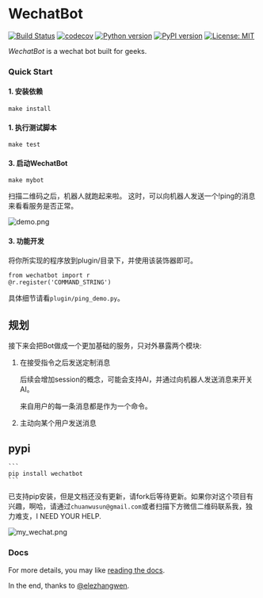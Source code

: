 # WechatBot
[![Build Status](https://travis-ci.org/chuanwu/WechatBot.svg?branch=master)](https://travis-ci.org/chuanwu/WechatBot)
[![codecov](https://codecov.io/gh/chuanwu/WechatBot/branch/master/graph/badge.svg)](https://codecov.io/gh/chuanwu/WechatBot)
[![Python version](https://img.shields.io/pypi/pyversions/logwrap.svg)](https://codecov.io/gh/chuanwu/WechatBot)
[![PyPI version](https://badge.fury.io/py/wechatbot.svg)](https://badge.fury.io/py/wechatbot)
[![License: MIT](https://img.shields.io/badge/License-MIT-yellow.svg)](https://opensource.org/licenses/MIT)


*WechatBot* is a wechat bot built for geeks.

### Quick Start


#### 1. 安装依赖

   ````
   make install
   ````

#### 1. 执行测试脚本


   ```
   make test
   ```

#### 3. 启动WechatBot


   ```
   make mybot
   ```

   扫描二维码之后，机器人就跑起来啦。
   这时，可以向机器人发送一个!ping的消息来看看服务是否正常。

![demo.png](https://ooo.0o0.ooo/2017/04/16/58f30bd7c2fc8.png)

#### 3. 功能开发

将你所实现的程序放到plugin/目录下，并使用该装饰器即可。

   ```
   from wechatbot import r
   @r.register('COMMAND_STRING')
   ```

具体细节请看`plugin/ping_demo.py`。


## 规划

接下来会把Bot做成一个更加基础的服务，只对外暴露两个模块:

1. 在接受指令之后发送定制消息

   后续会增加session的概念，可能会支持AI，并通过向机器人发送消息来开关AI。

   来自用户的每一条消息都是作为一个命令。


2. 主动向某个用户发送消息


## pypi


    ```
    pip install wechatbot
    ```

已支持pip安装，但是文档还没有更新，请fork后等待更新。如果你对这个项目有兴趣，啊哈，请通过`chuanwusun@gmail.com`或者扫描下方微信二维码联系我，独力难支，I NEED YOUR HELP.

![my_wechat.png](https://ooo.0o0.ooo/2017/04/16/58f30ae346d96.png)

### Docs

For more details, you may like [reading the docs](http://tinker.readthedocs.io/).


In the end, thanks to [@elezhangwen](https://github.com/elezhangwen).

